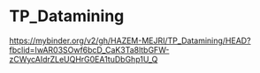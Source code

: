 # TP_Datamining
https://mybinder.org/v2/gh/HAZEM-MEJRI/TP_Datamining/HEAD?fbclid=IwAR03SOwf6bcD_CaK3Ta8ltbGFW-zCWycAIdrZLeUQHrG0EA1tuDbGhp1U_Q 
